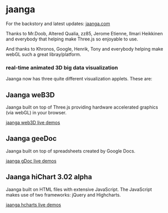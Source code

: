 jaanga
======

For the backstory and latest updates: [jaanga.com](http://jaanga.com)

Thanks to Mr.Doob, Altered Qualia, zz85, Jerome Etienne, Ilmari Heikkinen and everybody that helping make Three.js so enjoyable to use.

And thanks to Khronos, Google, Henrik, Tony and everybody helping make webGL such a great libray/platform.

### real-time animated 3D big data visualization ###

Jaanga now has three quite different visualization applets. These are:

## Jaanga weB3D ##
Jaanga built on top of Three.js providing hardware accelerated graphics (via webGL) in your browser.

[jaanga web3D live demos](http://theo-armour.github.com/jaanga/web3d/index.html)

## Jaanga geeDoc ##
Jaanga built on top of spreadsheets created by Google Docs.

[jaanga gDoc live demos](http://theo-armour.github.com/jaanga/gdocs/index.html)

## Jaanga hiChart 3.02 alpha ##
Jaanga built on HTML files with extensive JavaScript. The JavaScript makes use of two frameworks: jQuery and Highcharts.

[jaanga hcharts live demos](http://theo-armour.github.com/jaanga/hcharts/index.html)

